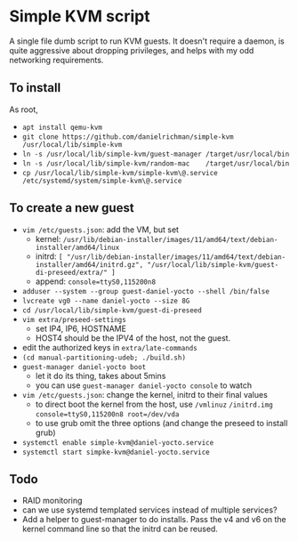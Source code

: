 Simple KVM script
=================

A single file dumb script to run KVM guests. It doesn't require a daemon, is
quite aggressive about dropping privileges, and helps with my odd networking
requirements.

To install
----------

As root,

 - `apt install qemu-kvm`
 - `git clone https://github.com/danielrichman/simple-kvm /usr/local/lib/simple-kvm`
 - `ln -s /usr/local/lib/simple-kvm/guest-manager /target/usr/local/bin`
 - `ln -s /usr/local/lib/simple-kvm/random-mac    /target/usr/local/bin`
 - `cp /usr/local/lib/simple-kvm/simple-kvm\@.service /etc/systemd/system/simple-kvm\@.service`

To create a new guest
---------------------

 - `vim /etc/guests.json`: add the VM, but set
    - kernel: `/usr/lib/debian-installer/images/11/amd64/text/debian-installer/amd64/linux`
    - initrd: `[ "/usr/lib/debian-installer/images/11/amd64/text/debian-installer/amd64/initrd.gz", "/usr/local/lib/simple-kvm/guest-di-preseed/extra/" ]`
    - append: `console=ttyS0,115200n8`
 - `adduser --system --group guest-daniel-yocto --shell /bin/false`
 - `lvcreate vg0 --name daniel-yocto --size 8G`
 - `cd /usr/local/lib/simple-kvm/guest-di-preseed`
 - `vim extra/preseed-settings`
    - set IP4, IP6, HOSTNAME
    - HOST4 should be the IPV4 of the host, not the guest.
 - edit the authorized keys in `extra/late-commands`
 - `(cd manual-partitioning-udeb; ./build.sh)`
 - `guest-manager daniel-yocto boot`
    - let it do its thing, takes about 5mins
    - you can use `guest-manager daniel-yocto console` to watch
 - `vim /etc/guests.json`: change the kernel, initrd to their final values
    - to direct boot the kernel from the host, use `/vmlinuz` `/initrd.img` `console=ttyS0,115200n8 root=/dev/vda`
    - to use grub omit the three options (and change the preseed to install grub)
 - `systemctl enable simple-kvm@daniel-yocto.service`
 - `systemctl start simpke-kvm@daniel-yocto.service`

Todo
----

 - RAID monitoring
 - can we use systemd templated services instead of multiple services?
 - Add a helper to guest-manager to do installs. Pass the v4 and v6 on the kernel command line so that the initrd can be reused.
